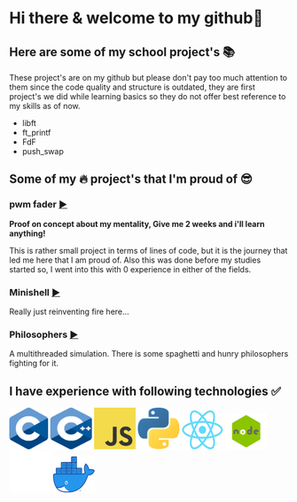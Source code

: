 # Hi there & welcome to my github👋

## Here are some of my school project's 📚
These project's are on my github but please don't pay too much attention to them
since the code quality and structure is outdated, they are first project's we did
while learning basics so they do not offer best reference to my skills as of now.
- libft
- ft_printf
- FdF
- push_swap

## Some of my 🔥 project's that I'm proud of 😎
### pwm fader [▶️](https://github.com/joonasmykkanen/pwm_fader)
__Proof on concept about my mentality, Give me 2 weeks and i'll learn anything!__

This is rather small project in terms of lines of code,
but it is the journey that led me here that I am proud of.
Also this was done before my studies started so,
I went into this with 0 experience in either of the fields.

### Minishell [▶️](https://github.com/joonasmykkanen/minishell)
Really just reinventing fire here...

### Philosophers [▶️](https://github.com/joonasmykkanen/philosophers)
A multithreaded simulation. There is some spaghetti and hunry philosophers fighting for it.

## I have experience with following technologies ✅
<img src="./C_Logo.png?raw=true" width="70" height="75"> <img src="./CPlusPlus.svg?raw=true" width="75" height="75">
<img src="./JS.svg" width="75" height="75"> <img src="./Python.svg?raw=true" width="75" height="75">
<img src="./React-icon.svg.png?raw=true" width="75" height="70"> <img src="./node.png?raw=true" width="75" height="65">
<img src="./Git-Icon-White.png?raw=true" width="75" height="75"> <img src="./Moby-logo.png?raw=true" width="75" height="65">
